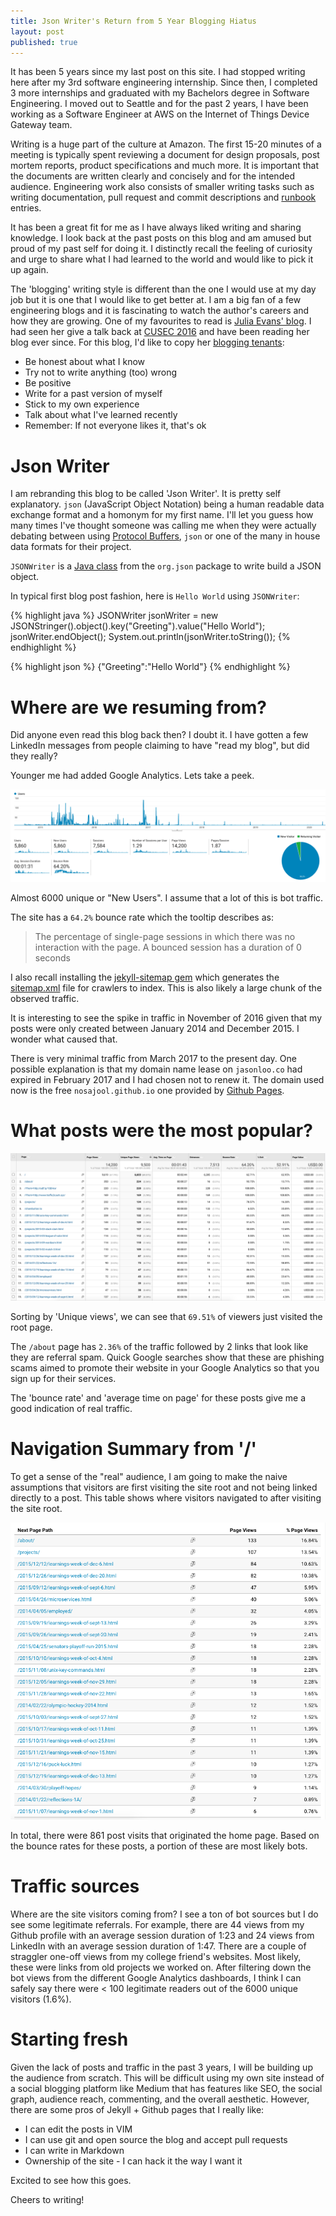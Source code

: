 ```yaml
---
title: Json Writer's Return from 5 Year Blogging Hiatus
layout: post
published: true
---
```


It has been 5 years since my last post on this site. I had stopped writing here after my 3rd software engineering internship. Since then, I completed 3 more internships and graduated with my Bachelors degree in Software Engineering. I moved out to Seattle and for the past 2 years, I have been working as a Software Engineer at AWS on the Internet of Things Device Gateway team.

Writing is a huge part of the culture at Amazon. The first 15-20 minutes of a meeting is typically spent reviewing a document for design proposals, post mortem reports, product specifications and much more. It is important that the documents are written clearly and concisely and for the intended audience. Engineering work also consists of smaller writing tasks such as writing documentation, pull request and commit descriptions and [runbook](https://en.wikipedia.org/wiki/Runbook) entries.

It has been a great fit for me as I have always liked writing and sharing knowledge. I look back at the past posts on this blog and am amused but proud of my past self for doing it. I distinctly recall the feeling of curiosity and urge to share what I had learned to the world and would like to pick it up again.

The 'blogging' writing style is different than the one I would use at my day job but it is one that I would like to get better at. I am a big fan of a few engineering blogs and it is fascinating to watch the author's careers and how they are growing. One of my favourites to read is [Julia Evans' blog](https://jvns.ca/). I had seen her give a talk back at [CUSEC 2016](http://2016.cusec.net/) and have been reading her blog ever since. For this blog, I'd like to copy her [blogging tenants](https://jvns.ca/blog/2017/03/20/blogging-principles/):

- Be honest about what I know
- Try not to write anything (too) wrong
- Be positive
- Write for a past version of myself
- Stick to my own experience
- Talk about what I've learned recently
- Remember: If not everyone likes it, that's ok

# Json Writer

I am rebranding this blog to be called 'Json Writer'. It is pretty self explanatory. `json` (JavaScript Object Notation) being a human readable data exchange format and a homonym for my first name. I'll let you guess how many times I've thought someone was calling me when they were actually debating between using [Protocol Buffers](https://en.wikipedia.org/wiki/Protocol_Buffers), `json` or one of the many in house data formats for their project.

`JSONWriter` is a [Java class](https://stleary.github.io/JSON-java/index.html) from the `org.json` package to write build a JSON object.

In typical first blog post fashion, here is `Hello World` using `JSONWriter`:

{% highlight java %}
JSONWriter jsonWriter = new JSONStringer().object().key("Greeting").value("Hello World");
jsonWriter.endObject();
System.out.println(jsonWriter.toString());
{% endhighlight %}

{% highlight json %}
{"Greeting":"Hello World"}
{% endhighlight %}

# Where are we resuming from?

Did anyone even read this blog back then? I doubt it. I have gotten a few LinkedIn messages from people claiming to have "read my blog", but did they really?

Younger me had added Google Analytics. Lets take a peek.

![](/assets/images/posts/return-from-5-year-blogging-hiatus/google_analytics.png)

Almost 6000 unique or "New Users". I assume that a lot of this is bot traffic.

The site has a `64.2%` bounce rate which the tooltip describes as:

> The percentage of single-page sessions in which there was no interaction with the page. A bounced session has a duration of 0 seconds

I also recall installing the [jekyll-sitemap gem](https://github.com/jekyll/jekyll-sitemap) which generates the [sitemap.xml](/sitemap.xml) file for crawlers to index. This is also likely a large chunk of the observed traffic.

It is interesting to see the spike in traffic in November of 2016 given that my posts were only created between January 2014 and December 2015. I wonder what caused that.

There is very minimal traffic from March 2017 to the present day. One possible explanation is that my domain name lease on `jasonloo.co` had expired in February 2017 and I had chosen not to renew it. The domain used now is the free `nosajool.github.io` one provided by [Github Pages](https://pages.github.com/).


# What posts were the most popular?

![](/assets/images/posts/return-from-5-year-blogging-hiatus/google_analytics_pages.png)

Sorting by 'Unique views', we can see that `69.51%` of viewers just visited the root page.

The `/about` page has `2.36%` of the traffic followed by 2 links that look like they are referral spam. Quick Google searches show that these are phishing scams aimed to promote their website in your Google Analytics so that you sign up for their services.

The 'bounce rate' and 'average time on page' for these posts give me a good indication of real traffic.

# Navigation Summary from '/'

To get a sense of the "real" audience, I am going to make the naive assumptions that visitors are first visiting the site root and not being linked directly to a post. This table shows where visitors navigated to after visiting the site root.

![](/assets/images/posts/return-from-5-year-blogging-hiatus/next_page_path.png)

In total, there were 861 post visits that originated the home page. Based on the bounce rates for these posts, a portion of these are most likely bots.

# Traffic sources

Where are the site visitors coming from? I see a ton of bot sources but I do see some legitimate referrals. For example, there are 44 views from my Github profile with an average session duration of 1:23 and 24 views from LinkedIn with an average session duration of 1:47. There are a couple of straggler one-off views from my college friend's websites. Most likely, these were links from old projects we worked on. After filtering down the bot views from the different Google Analytics dashboards, I think I can safely say there were < 100 legitimate readers out of the 6000 unique visitors (1.6%).

# Starting fresh

Given the lack of posts and traffic in the past 3 years, I will be building up the audience from scratch. This will be difficult using my own site instead of a social blogging platform like Medium that has features like SEO, the social graph, audience reach, commenting, and the overall aesthetic. However, there are some pros of Jekyll + Github pages that I really like:

- I can edit the posts in VIM
- I can use git and open source the blog and accept pull requests
- I can write in Markdown
- Ownership of the site - I can hack it the way I want it

Excited to see how this goes.

Cheers to writing!
